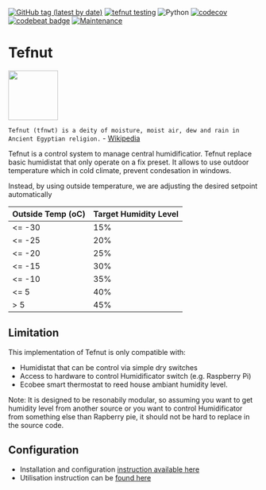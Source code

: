 [![GitHub tag (latest by date)](https://img.shields.io/github/v/tag/marcolivierarsenault/tefnut?label=latest%20version)](https://github.com/marcolivierarsenault/tefnut/tags) [![tefnut testing](https://github.com/marcolivierarsenault/tefnut/actions/workflows/python-app.yml/badge.svg?branch=main)](https://github.com/marcolivierarsenault/tefnut/actions/workflows/python-app.yml) ![Python](https://img.shields.io/badge/python-3.10-blue.svg) [![codecov](https://codecov.io/gh/marcolivierarsenault/tefnut/branch/main/graph/badge.svg?token=WCYXQXQVO3)](https://codecov.io/gh/marcolivierarsenault/tefnut) [![codebeat badge](https://codebeat.co/badges/7c2e6ec5-dc06-42d1-ba18-0a002ce249f4)](https://codebeat.co/projects/github-com-marcolivierarsenault-tefnut-main) [![Maintenance](https://img.shields.io/badge/Maintained%3F-yes-green.svg)](https://github.com/marcolivierarsenault/tefnut/graphs/commit-activity)

# Tefnut

<img src='https://upload.wikimedia.org/wikipedia/commons/thumb/e/e1/Shu_with_feather.svg/640px-Shu_with_feather.svg.png' width='100'>

`Tefnut (tfnwt) is a deity of moisture, moist air, dew and rain in Ancient Egyptian religion.` - [Wikipedia](https://en.wikipedia.org/wiki/Tefnut)

Tefnut is a control system to manage central humidificatior. Tefnut replace basic humidistat that only operate on a fix preset. It allows to use outdoor temperature which in cold climate, prevent condesation in windows. 

Instead, by using outside temperature, we are adjusting the desired setpoint automatically 


|Outside Temp (oC)|Target Humidity Level|
|---|---|
|<= -30|15%|
|<= -25|20%|
|<= -20|25%|
|<= -15|30%|
|<= -10|35%|
|<= 5|40%|
|> 5|45%|

## Limitation

This implementation of Tefnut is only compatible with:
* Humidistat that can be control via simple dry switches
* Access to hardware to control Humidificator switch (e.g. Raspberry Pi)
* Ecobee smart thermostat to reed house ambiant humidity level. 

Note: It is designed to be resonabily modular, so assuming you want to get humidity level from another source or you want to control Humidificator from something else than Rapberry pie, it should not be hard to replace in the source code. 

## Configuration 
 
* Installation and configuration [instruction available here](https://github.com/marcolivierarsenault/tefnut/wiki/Installation)
* Utilisation instruction can be [found here](https://github.com/marcolivierarsenault/tefnut/wiki/Usage)
